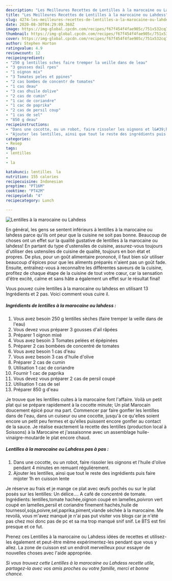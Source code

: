 ```yaml
---
description: "Les Meilleures Recettes de Lentilles à la marocaine ou Lahdess"
title: "Les Meilleures Recettes de Lentilles à la marocaine ou Lahdess"
slug: 4274-les-meilleures-recettes-de-lentilles-a-la-marocaine-ou-lahdess
date: 2020-08-30T04:29:09.368Z
image: https://img-global.cpcdn.com/recipes/f67f454f4fae905c/751x532cq70/lentilles-a-la-marocaine-ou-lahdess-photo-principale-de-la-recette.jpg
thumbnail: https://img-global.cpcdn.com/recipes/f67f454f4fae905c/751x532cq70/lentilles-a-la-marocaine-ou-lahdess-photo-principale-de-la-recette.jpg
cover: https://img-global.cpcdn.com/recipes/f67f454f4fae905c/751x532cq70/lentilles-a-la-marocaine-ou-lahdess-photo-principale-de-la-recette.jpg
author: Stephen Horton
ratingvalue: 4.9
reviewcount: 12
recipeingredient:
- "250 g lentilles sches faire tremper la veille dans de leau"
- "3 gousses dail rpes"
- "1 oignon mix"
- "3 Tomates peles et ppines"
- "2 cas bombes de concentr de tomates"
- "1 cas deau"
- "3 cas dhuile dolive"
- "2 cas de cumin"
- "1 cac de coriandre"
- "1 cac de paprika"
- "2 cas de persil coup"
- "1 cas de sel"
- "850 g deau"
recipeinstructions:
- "Dans une cocotte, ou un robot, faire rissoler les oignons et l&#39;huile d&#39;olive pendant 4 minutes en remuant régulièrement."
- "Ajouter les lentilles, ainsi que tout le reste des ingrédients puis faire mijoter 1h en cuisson lente"
categories:
- Resep
tags:
- lentilles
- 
- la

katakunci: lentilles  la 
nutrition: 155 calories
recipecuisine: Indonesian
preptime: "PT16M"
cooktime: "PT42M"
recipeyield: "4"
recipecategory: Lunch

---
```



![Lentilles à la marocaine ou Lahdess](https://img-global.cpcdn.com/recipes/f67f454f4fae905c/751x532cq70/lentilles-a-la-marocaine-ou-lahdess-photo-principale-de-la-recette.jpg)

En général, les gens se sentent inférieurs à lentilles à la marocaine ou lahdess parce qu'ils ont peur que la cuisine ne soit pas bonne. Beaucoup de choses ont un effet sur la qualité gustative de lentilles à la marocaine ou lahdess! En partant du type d'ustensiles de cuisine, assurez-vous toujours d'utiliser des ustensiles de cuisine de qualité, toujours en bon état et propres. De plus, pour un goût alimentaire prononcé, il faut bien sûr utiliser beaucoup d'épices pour que les aliments préparés n'aient pas un goût fade. Ensuite, entraînez-vous à reconnaître les différentes saveurs de la cuisine, profitez de chaque étape de la cuisine de tout votre cœur, car la sensation d'être excité, calme et sans hâte a également un effet sur le résultat final!

<!--inarticleads1-->

Vous pouvez cuire lentilles à la marocaine ou lahdess en utilisant 13 Ingrédients et 2 pas. Voici comment vous cuire il.

##### Ingrédients de lentilles à la marocaine ou lahdess :

1. Vous avez besoin 250 g lentilles sèches (faire tremper la veille dans de l&#39;eau)
1. Vous devez vous préparer 3 gousses d&#39;ail râpées
1. Préparer 1 oignon mixé
1. Vous avez besoin 3 Tomates pelées et épépinées
1. Préparer 2 cas bombées de concentré de tomates
1. Vous avez besoin 1 cas d&#39;eau
1. Vous avez besoin 3 cas d&#39;huile d&#39;olive
1. Préparer 2 cas de cumin
1. Utilisation 1 cac de coriandre
1. Fournir 1 cac de paprika
1. Vous devez vous préparer 2 cas de persil coupé
1. Utilisation 1 cas de sel
1. Préparer 850 g d&#39;eau


Je trouve que les lentilles cuites à la marocaine font l&#39;affaire. Voilà un petit plat qui se prépare rapidement à la cocotte minute; Un plat Marocain doucement épicé pour ma part. Commencer par faire gonfler les lentilles dans de l&#39;eau, dans un cuiseur ou une cocotte, jusqu&#39;à ce qu&#39;elles soient encore un petit peu fermes et qu&#39;elles puissent encore gonfler au contact de la sauce. Je réalise exactement la recette des lentilles (production local à Soissons) à la Marocaine et j&#39;assaisonne avec un assemblage huile-vinaigre-moutarde le plat encore chaud. 

<!--inarticleads2-->

##### Lentilles à la marocaine ou Lahdess pas à pas :

1. Dans une cocotte, ou un robot, faire rissoler les oignons et l&#39;huile d&#39;olive pendant 4 minutes en remuant régulièrement.
1. Ajouter les lentilles, ainsi que tout le reste des ingrédients puis faire mijoter 1h en cuisson lente


Je réserve au frais et je mange ce plat avec œufs pochés ou sur le plat posés sur les lentilles: Un délice…. A café de concentré de tomate. Ingrédients: lentilles,tomate hachée,oignon coupé en lamelles,poivron vert coupé en lamelles,persil et coriandre finement hachés,huile de tournesol,soja,poivre,sel,paprika,piment,viande séchée à la marocaine. Me revoilà, vous m&#39;avez manqué je n&#39;ai pas put visiter vos blogs car je n&#39;été pas chez moi donc pas de pc et sa ma trop manqué snif snif. Le BTS est fini presque et ce fut. 

<!--inarticleads1-->

<p>
Prenez ces Lentilles à la marocaine ou Lahdess idées de recettes et utilisez-les également et peut-être même expérimentez-les pendant que vous y allez. La zone de cuisson est un endroit merveilleux pour essayer de nouvelles choses avec l'aide appropriée.
</p>

<p>
<i>Si vous trouvez cette Lentilles à la marocaine ou Lahdess recette utile, partagez-la avec vos amis proches ou votre famille, merci et bonne chance.</i>
</p>
